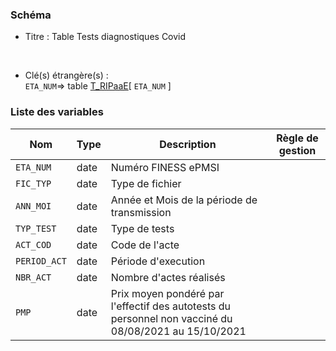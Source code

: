 ### Schéma


- Titre : Table  Tests diagnostiques Covid
<br />



- Clé(s) étrangère(s) : <br />
`ETA_NUM`=> table [T_RIPaaE](/tables/T_RIPaaE)[ `ETA_NUM` ]<br />

 
### Liste des variables

Nom | Type | Description | Règle de gestion
-|-|-|-
`ETA_NUM`| date |Numéro FINESS ePMSI||
`FIC_TYP`| date |Type de fichier||
`ANN_MOI`| date |Année et Mois de la période de transmission||
`TYP_TEST`| date |Type de tests||
`ACT_COD`| date |Code de l'acte||
`PERIOD_ACT`| date |Période d'execution ||
`NBR_ACT`| date |Nombre d'actes réalisés ||
`PMP`| date |Prix moyen pondéré par l'effectif des autotests du personnel non vacciné du 08/08/2021 au 15/10/2021 ||
